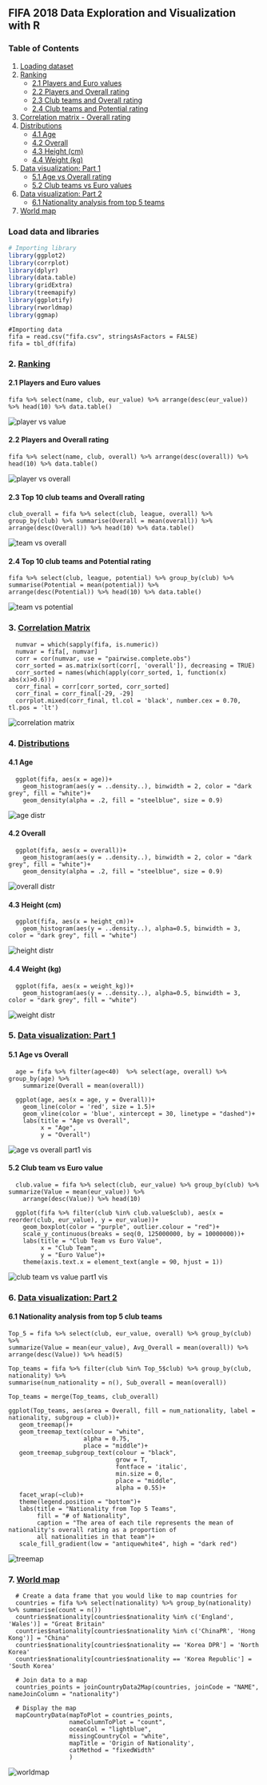 ## FIFA 2018 Data Exploration and Visualization with R

### Table of Contents
1. [Loading dataset](#load-data-and-libraries)
2. [Ranking](https://github.com/pc-guru91/Exploratory-Data-Analysis/blob/master/README.md)
	- [2.1 Players and Euro values](https://github.com/pc-guru91/Exploratory-Data-Analysis/blob/master/README.md)
	- [2.2 Players and Overall rating](https://github.com/pc-guru91/Exploratory-Data-Analysis/blob/master/README.md)
	- [2.3 Club teams and Overall rating](https://github.com/pc-guru91/Exploratory-Data-Analysis/blob/master/README.md)
	- [2.4 Club teams and Potential rating](https://github.com/pc-guru91/Exploratory-Data-Analysis/blob/master/README.md)
3. [Correlation matrix - Overall rating](https://github.com/pc-guru91/Exploratory-Data-Analysis/blob/master/README.md)
4. [Distributions](https://github.com/pc-guru91/Exploratory-Data-Analysis/blob/master/README.md)
	- [4.1 Age](https://github.com/pc-guru91/Exploratory-Data-Analysis/blob/master/README.md)
	- [4.2 Overall](https://github.com/pc-guru91/Exploratory-Data-Analysis/blob/master/README.md)
	- [4.3 Height (cm)](https://github.com/pc-guru91/Exploratory-Data-Analysis/blob/master/README.md)
	- [4.4 Weight (kg)](https://github.com/pc-guru91/Exploratory-Data-Analysis/blob/master/README.md)
5. [Data visualization: Part 1](https://github.com/pc-guru91/Exploratory-Data-Analysis/blob/master/README.md)
	- [5.1 Age vs Overall rating](https://github.com/pc-guru91/Exploratory-Data-Analysis/blob/master/README.md)
	- [5.2 Club teams vs Euro values](https://github.com/pc-guru91/Exploratory-Data-Analysis/blob/master/README.md)
6. [Data visualization: Part 2](https://github.com/pc-guru91/Exploratory-Data-Analysis/blob/master/README.md)
	- [6.1 Nationality analysis from top 5 teams](https://github.com/pc-guru91/Exploratory-Data-Analysis/blob/master/README.md)
7. [World map](https://github.com/pc-guru91/Exploratory-Data-Analysis/blob/master/README.md)

### Load data and libraries
``` R
# Importing library
library(ggplot2)
library(corrplot)
library(dplyr)
library(data.table)
library(gridExtra)
library(treemapify)
library(ggplotify)
library(rworldmap)
library(ggmap)
```
```
#Importing data
fifa = read.csv("fifa.csv", stringsAsFactors = FALSE)
fifa = tbl_df(fifa)
```
### 2. [Ranking](README.md)

#### 2.1 Players and Euro values
```
fifa %>% select(name, club, eur_value) %>% arrange(desc(eur_value)) %>% head(10) %>% data.table()
```
![player vs value](https://user-images.githubusercontent.com/38479244/41644841-204e5492-7424-11e8-8ce0-da247113f760.jpg)

#### 2.2 Players and Overall rating
```
fifa %>% select(name, club, overall) %>% arrange(desc(overall)) %>% head(10) %>% data.table()
```
![player vs overall](https://user-images.githubusercontent.com/38479244/41644819-11a83912-7424-11e8-9c63-7dce9d18d1ef.jpg)

#### 2.3 Top 10 club teams and Overall rating
```
club_overall = fifa %>% select(club, league, overall) %>% group_by(club) %>% summarise(Overall = mean(overall)) %>% arrange(desc(Overall)) %>% head(10) %>% data.table()
```
![team vs overall](https://user-images.githubusercontent.com/38479244/41644820-11d6fa22-7424-11e8-8268-032e03eff4f3.jpg)

#### 2.4 Top 10 club teams and Potential rating
```
fifa %>% select(club, league, potential) %>% group_by(club) %>% summarise(Potential = mean(potential)) %>% 
arrange(desc(Potential)) %>% head(10) %>% data.table()
```
![team vs potential](https://user-images.githubusercontent.com/38479244/41644762-e6c38dc8-7423-11e8-894f-9f918e697613.jpg)


### 3. [Correlation Matrix](README.md)
```
  numvar = which(sapply(fifa, is.numeric))
  numvar = fifa[, numvar]
  corr = cor(numvar, use = "pairwise.complete.obs")
  corr_sorted = as.matrix(sort(corr[, 'overall']), decreasing = TRUE)
  corr_sorted = names(which(apply(corr_sorted, 1, function(x) abs(x)>0.6)))
  corr_final = corr[corr_sorted, corr_sorted]
  corr_final = corr_final[-29, -29]
  corrplot.mixed(corr_final, tl.col = 'black', number.cex = 0.70, tl.pos = 'lt')
```
![correlation matrix](https://user-images.githubusercontent.com/38479244/41644953-7302402c-7424-11e8-98d3-a23d184f1b64.png)

### 4. [Distributions](README.md)

#### 4.1 Age
```
  ggplot(fifa, aes(x = age))+
    geom_histogram(aes(y = ..density..), binwidth = 2, color = "dark grey", fill = "white")+
    geom_density(alpha = .2, fill = "steelblue", size = 0.9)
```
![age distr](https://user-images.githubusercontent.com/38479244/41645413-cdd04746-7425-11e8-8fa3-c3bd5dc4b3e6.png)
#### 4.2 Overall
```
  ggplot(fifa, aes(x = overall))+
    geom_histogram(aes(y = ..density..), binwidth = 2, color = "dark grey", fill = "white")+
    geom_density(alpha = .2, fill = "steelblue", size = 0.9)
```
![overall distr](https://user-images.githubusercontent.com/38479244/41645412-cdb5a486-7425-11e8-8394-39028dfea786.png)
#### 4.3 Height (cm)
```
  ggplot(fifa, aes(x = height_cm))+
    geom_histogram(aes(y = ..density..), alpha=0.5, binwidth = 3, color = "dark grey", fill = "white")
```
![height distr](https://user-images.githubusercontent.com/38479244/41645410-cd983c66-7425-11e8-9c7a-349f641a32a0.png)
#### 4.4 Weight (kg)
```
  ggplot(fifa, aes(x = weight_kg))+
    geom_histogram(aes(y = ..density..), alpha=0.5, binwidth = 3, color = "dark grey", fill = "white")
```
![weight distr](https://user-images.githubusercontent.com/38479244/41645414-cdeae146-7425-11e8-8ebe-73f6ef1696e0.png)


### 5. [Data visualization: Part 1](README.md)

#### 5.1 Age vs Overall
```
  age = fifa %>% filter(age<40)  %>% select(age, overall) %>% group_by(age) %>% 
    summarize(Overall = mean(overall))
  
  ggplot(age, aes(x = age, y = Overall))+
    geom_line(color = 'red', size = 1.5)+
    geom_vline(color = 'blue', xintercept = 30, linetype = "dashed")+
    labs(title = "Age vs Overall", 
         x = "Age",
         y = "Overall")
```
![age vs overall part1 vis](https://user-images.githubusercontent.com/38479244/41645893-2c3e349a-7427-11e8-8014-13d118b42a25.png)

#### 5.2 Club team vs Euro value
```
  club.value = fifa %>% select(club, eur_value) %>% group_by(club) %>% summarize(Value = mean(eur_value)) %>% 
    arrange(desc(Value)) %>% head(10)
  
  ggplot(fifa %>% filter(club %in% club.value$club), aes(x = reorder(club, eur_value), y = eur_value))+
    geom_boxplot(color = "purple", outlier.colour = "red")+
    scale_y_continuous(breaks = seq(0, 125000000, by = 10000000))+
    labs(title = "Club Team vs Euro Value", 
         x = "Club Team",
         y = "Euro Value")+
    theme(axis.text.x = element_text(angle = 90, hjust = 1))
```
![club team vs value part1 vis](https://user-images.githubusercontent.com/38479244/41645892-2c1f15d8-7427-11e8-8522-5721047da697.png)

### 6. [Data visualization: Part 2](README.md)

#### 6.1 Nationality analysis from top 5 club teams
 ```
 Top_5 = fifa %>% select(club, eur_value, overall) %>% group_by(club) %>% 
 summarize(Value = mean(eur_value), Avg_Overall = mean(overall)) %>% 
 arrange(desc(Value)) %>% head(5)
    
 Top_teams = fifa %>% filter(club %in% Top_5$club) %>% group_by(club, nationality) %>% 
 summarise(num_nationality = n(), Sub_overall = mean(overall))
  
 Top_teams = merge(Top_teams, club_overall)
  
 ggplot(Top_teams, aes(area = Overall, fill = num_nationality, label = nationality, subgroup = club))+
    geom_treemap()+
    geom_treemap_text(colour = "white", 
                      alpha = 0.75, 
                      place = "middle")+
    geom_treemap_subgroup_text(colour = "black", 
                               grow = T, 
                               fontface = 'italic', 
                               min.size = 0, 
                               place = "middle",
                               alpha = 0.55)+
    facet_wrap(~club)+
    theme(legend.position = "bottom")+
    labs(title = "Nationality from Top 5 Teams", 
         fill = "# of Nationality",
         caption = "The area of each tile represents the mean of nationality's overall rating as a proportion of 
         all nationalities in that team")+
    scale_fill_gradient(low = "antiquewhite4", high = "dark red")
 ```
 
![treemap](https://user-images.githubusercontent.com/38479244/41645977-734af40e-7427-11e8-9c5a-68cfc7d4d0b4.png)

### 7. [World map](README.md)
```
  # Create a data frame that you would like to map countries for
  countries = fifa %>% select(nationality) %>% group_by(nationality) %>% summarise(count = n())
  countries$nationality[countries$nationality %in% c('England', 'Wales')] = "Great Britain"
  countries$nationality[countries$nationality %in% c('ChinaPR', 'Hong Kong')] = "China"
  countries$nationality[countries$nationality == 'Korea DPR'] = 'North Korea'
  countries$nationality[countries$nationality == 'Korea Republic'] = 'South Korea'
 
  # Join data to a map
  countries_points = joinCountryData2Map(countries, joinCode = "NAME", nameJoinColumn = "nationality")
  
  # Display the map
  mapCountryData(mapToPlot = countries_points, 
                 nameColumnToPlot = "count", 
                 oceanCol = "lightblue",
                 missingCountryCol = "white",
                 mapTitle = 'Origin of Nationality',
                 catMethod = "fixedWidth"
                 )
```
![worldmap](https://user-images.githubusercontent.com/38479244/41646070-b6d35054-7427-11e8-8d4b-b60bb2a39533.png)
